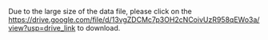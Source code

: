 Due to the large size of the data file, please click on the https://drive.google.com/file/d/13vgZDCMc7p3OH2cNCoivUzR958qEWo3a/view?usp=drive_link to download.
